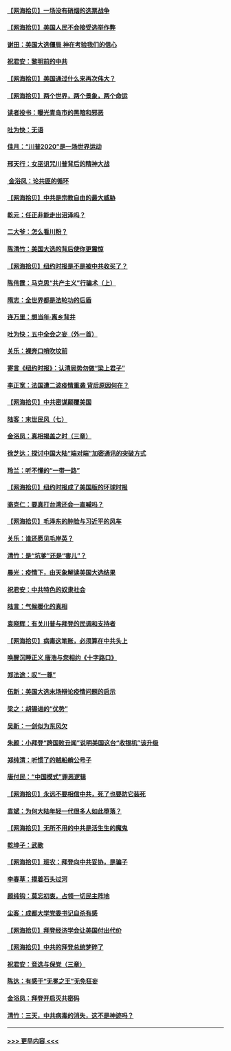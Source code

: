#### [【网海拾贝】一场没有硝烟的选票战争](../pages/nsc993/n12531883.md?t=11080151) 
#### [【网海拾贝】美国人民不会接受选举作弊](../pages/nsc993/n12528850.md?t=11080151) 
#### [谢田：美国大选僵局 神在考验我们的信心](../pages/nsc993/n12527932.md?t=11080151) 
#### [祝君安：黎明前的中共](../pages/nsc993/n12524071.md?t=11080151) 
#### [【网海拾贝】美国通过什么来再次伟大？](../pages/nsc993/n12523844.md?t=11080151) 
#### [【网海拾贝】两个世界，两个景象，两个命运](../pages/nsc993/n12521419.md?t=11080151) 
#### [读者投书：曝光青岛市的黑暗和邪恶](../pages/nsc993/n12520988.md?t=11080151) 
#### [吐为快：无语](../pages/nsc993/n12518588.md?t=11080151) 
#### [佳月：“川普2020”是一场世界运动](../pages/nsc993/n12518581.md?t=11080151) 
#### [邢天行：女巫诅咒川普背后的精神大战](../pages/nsc993/n12517257.md?t=11080151) 
#### [ 金浴凤：论共匪的循环](../pages/nsc993/n12517133.md?t=11080151) 
#### [【网海拾贝】中共是宗教自由的最大威胁](../pages/nsc993/n12516879.md?t=11080151) 
#### [乾元：任正非能走出沼泽吗？](../pages/nsc993/n12515831.md?t=11080151) 
#### [二大爷：怎么看川粉？](../pages/nsc993/n12515820.md?t=11080151) 
#### [陈清竹：美国大选的背后使你更震惊](../pages/nsc993/n12515589.md?t=11080151) 
#### [【网海拾贝】纽约时报是不是被中共收买了？](../pages/nsc993/n12515122.md?t=11080151) 
#### [陈伟霆：马克思“共产主义”行骗术（上）](../pages/nsc993/n12510217.md?t=11080151) 
#### [隋志：全世界都是法轮功的后盾](../pages/nsc993/n12510636.md?t=11080151) 
#### [连万里：想当年‧离乡背井](../pages/nsc993/n12510623.md?t=11080151) 
#### [吐为快：五中全会之妄（外一首）](../pages/nsc993/n12510470.md?t=11080151) 
#### [关乐：裸奔口哨吹坟前](../pages/nsc993/n12510403.md?t=11080151) 
#### [寄言《纽约时报》：认清局势勿做“梁上君子”](../pages/nsc993/n12510042.md?t=11080151) 
#### [李正宽：法国遭二波疫情重袭 背后原因何在？](../pages/nsc993/n12509971.md?t=11080151) 
#### [【网海拾贝】中共密谋颠覆美国](../pages/nsc993/n12509816.md?t=11080151) 
#### [陆客：末世民风（七）](../pages/nsc993/n12507822.md?t=11080151) 
#### [金浴凤：真相揭盖之时（三章）](../pages/nsc993/n12507804.md?t=11080151) 
#### [徐芝达：探讨中国大陆“端对端”加密通讯的突破方式](../pages/nsc993/n12507682.md?t=11080151) 
#### [玲兰：听不懂的“一带一路”](../pages/nsc993/n12507669.md?t=11080151) 
#### [【网海拾贝】纽约时报成了美国版的环球时报](../pages/nsc993/n12507053.md?t=11080151) 
#### [骆克仁：要真打台湾还会一直喊吗？](../pages/nsc993/n12506843.md?t=11080151) 
#### [【网海拾贝】毛泽东的肿脸与习近平的风车](../pages/nsc993/n12504537.md?t=11080151) 
#### [关乐：谁还愿见毛岸英？](../pages/nsc993/n12503866.md?t=11080151) 
#### [清竹：是“坑爹”还是“害儿”？](../pages/nsc993/n12503034.md?t=11080151) 
#### [晨光：疫情下，由天象解读美国大选结果](../pages/nsc993/n12502536.md?t=11080151) 
#### [祝君安：中共特色的奴隶社会](../pages/nsc993/n12501529.md?t=11080151) 
#### [陆言：气候暖化的真相](../pages/nsc993/n12501183.md?t=11080151) 
#### [袁晓辉：有关川普与拜登的民调和支持者](../pages/nsc993/n12500433.md?t=11080151) 
#### [【网海拾贝】病毒这笔账，必须算在中共头上](../pages/nsc993/n12500320.md?t=11080151) 
#### [唤醒沉睡正义 唐浩与您相约《十字路口》](../pages/nsc993/n12497980.md?t=11080151) 
#### [郑法途：叹“一尊”](../pages/nsc993/n12498837.md?t=11080151) 
#### [伍新：美国大选末场辩论疫情问题的启示](../pages/nsc993/n12498829.md?t=11080151) 
#### [梁之：胡锡进的“优势”](../pages/nsc993/n12498780.md?t=11080151) 
#### [吴新：一剑似为东风欠](../pages/nsc993/n12498772.md?t=11080151) 
#### [朱颜：小拜登“跨国败丑闻”说明美国这台“收银机”该升级](../pages/nsc993/n12498731.md?t=11080151) 
#### [郑纯清：听惯了的贼船艄公号子](../pages/nsc993/n12498721.md?t=11080151) 
#### [唐付民：“中国模式”罪恶逻辑](../pages/nsc993/n12498310.md?t=11080151) 
#### [【网海拾贝】永远不要相信中共，死了也要防它装死](../pages/nsc993/n12498162.md?t=11080151) 
#### [袁斌：为何大陆年轻一代很多人如此堕落？](../pages/nsc993/n12495696.md?t=11080151) 
#### [【网海拾贝】无所不用的中共是活生生的魔鬼](../pages/nsc993/n12495621.md?t=11080151) 
#### [乾坤子：武歌](../pages/nsc993/n12493391.md?t=11080151) 
#### [【网海拾贝】班农：拜登向中共妥协，是骗子](../pages/nsc993/n12492877.md?t=11080151) 
#### [李春草：摸着石头过河](../pages/nsc993/n12491121.md?t=11080151) 
#### [颜纯钩：莫忘初衷，占领一切民主阵地](../pages/nsc993/n12490965.md?t=11080151) 
#### [尘客：成都大学党委书记自杀有感](../pages/nsc993/n12490950.md?t=11080151) 
#### [【网海拾贝】拜登经济学会让美国付出代价](../pages/nsc993/n12489662.md?t=11080151) 
#### [【网海拾贝】中共的拜登总统梦碎了](../pages/nsc993/n12487896.md?t=11080151) 
#### [祝君安：竞选与保党（三章）](../pages/nsc993/n12487258.md?t=11080151) 
#### [陈达：有感于“无冕之王”无免狂妄](../pages/nsc993/n12485133.md?t=11080151) 
#### [金浴凤：拜登开启灭共密码](../pages/nsc993/n12485125.md?t=11080151) 
#### [清竹：三天，中共病毒的消失，这不是神迹吗？](../pages/nsc993/n12485027.md?t=11080151) 

----
#### [ >>> 更早内容 <<< ](../indexes/nsc993-earlier.md)
